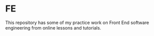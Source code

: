# FE

This repository has some of my practice work on Front End software engineering from online lessons and tutorials.

